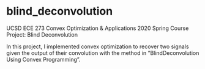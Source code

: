 # blind_deconvolution

UCSD ECE 273 Convex Optimization & Applications 
2020 Spring
Course Project: Blind Deconvolution

In this project, I implemented convex optimization to recover two signals given the output of their convolution with the method in ”BlindDeconvolution Using Convex Programming”.